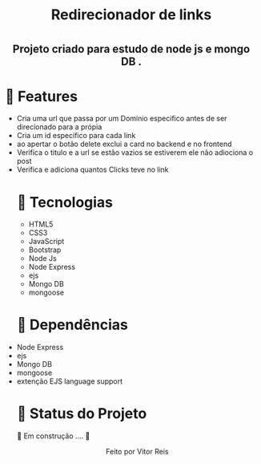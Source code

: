 
<h1 align="center" >Redirecionador de links<h1>
<h2 align="center">Projeto criado para estudo de node  js e mongo DB . </h2>
<h1>🚀 Features</h1>
<ul>
    <li> Cria uma url que passa por um Domínio especifico antes de ser direcionado para a própia
      <li>Cria um id específico para cada link
        <li> ao apertar o botão delete exclui a card  no backend e  no frontend 
          <li>Verifica o titulo e a url se estão vazios se estiverem ele não adiociona o post
            <li>Verifica e adiciona quantos Clicks teve no link
<h1>🚀 Tecnologias</h1>
 
 <ul>
     <li> HTML5
      <li> CSS3
       <li> JavaScript
        <li> Bootstrap
         <li> Node Js
          <li> Node Express
            <li> ejs
              <li>Mongo DB
                <li> mongoose
 </ul>
 <h1>🚀 Dependências</h1>
          <li> Node Express
            <li> ejs
              <li>Mongo DB
                <li> mongoose
                 <li> extenção EJS language support
 
<h1 > 🚀 Status do Projeto </h1>
 
 <p > 🚧   Em construção .... 🚧 </p>
 
 
 <p align="center">Feito por Vitor Reis</p>
